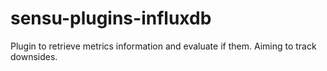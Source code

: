 # sensu-plugins-influxdb
Plugin to retrieve metrics information and evaluate if them. Aiming to track downsides.
